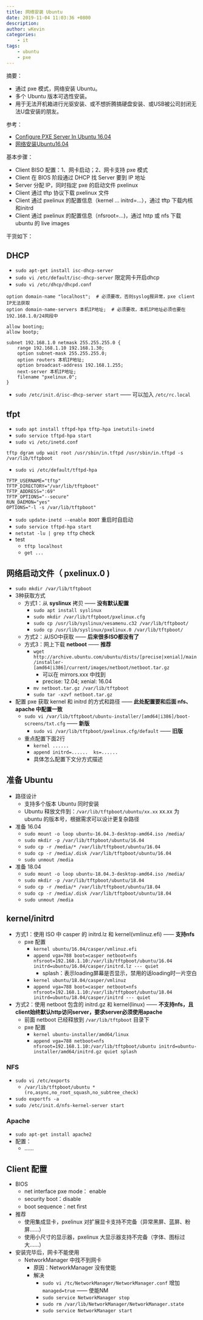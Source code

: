 ```yaml
---
title: 网络安装 Ubuntu
date: 2019-11-04 11:03:36 +0800
description: 
author: wKevin
categories: 
    - it
tags:
    - ubuntu
    - pxe
---
```


摘要：

- 通过 pxe 模式，网络安装 Ubuntu。
- 多个 Ubuntu 版本可选性安装。
- 用于无法开机箱进行光驱安装、或不想折腾搞硬盘安装、或USB被公司封闭无法U盘安装的朋友。

参考：

- [Configure PXE Server In Ubuntu 16.04](https://www.maketecheasier.com/configure-pxe-server-ubuntu/)
- [网络安装Ubuntu16.04](https://www.cnblogs.com/zhangqunshi/p/6729823.html)

基本步骤：

- Client BISO 配置：1、网卡启动；2、网卡支持 pxe 模式
- Client 在 BIOS 阶段通过 DHCP 找 Server 要到 IP 地址
- Server 分配 IP，同时指定 pxe 的启动文件 pxelinux
- Client 通过 tftp 协议下载 pxelinux 文件
- Client 通过 pxelinux 的配置信息（kernel ... initrd=...），通过 tftp 下载内核和initrd
- Client 通过 pxelinux 的配置信息（nfsroot=...)，通过 http 或 nfs 下载 ubuntu 的 live images

干货如下：

## DHCP

- `sudo apt-get install isc-dhcp-server`
- `sudo vi /etc/default/isc-dhcp-server` 限定网卡开启dhcp
- `sudo vi /etc/dhcp/dhcpd.conf`

```
option domain-name "localhost";  # 必须要改，否则syslog报异常，pxe client IP无法获取
option domain-name-servers 本机IP地址;  # 必须要改，本机IP地址必须也要在192.168.1.0/24网段中

allow booting;
allow bootp;

subnet 192.168.1.0 netmask 255.255.255.0 {
    range 192.168.1.10 192.168.1.30;
    option subnet-mask 255.255.255.0;
    option routers 本机IP地址;
    option broadcast-address 192.168.1.255;
    next-server 本机IP地址;
    filename "pxelinux.0";
}
```

- `sudo /etc/init.d/isc-dhcp-server start` —— 可以加入 `/etc/rc.local`

## tfpt

- `sudo apt install tftpd-hpa tftp-hpa inetutils-inetd`
- `sudo service tftpd-hpa start`
- `sudo vi /etc/inetd.conf`
```
tftp dgram udp wait root /usr/sbin/in.tftpd /usr/sbin/in.tftpd -s /var/lib/tftpboot
```
- `sudo vi /etc/default/tftpd-hpa`
```
TFTP_USERNAME="tftp"
TFTP_DIRECTORY="/var/lib/tftpboot"
TFTP_ADDRESS=":69"
TFTP_OPTIONS="--secure"
RUN_DAEMON="yes"
OPTIONS="-l -s /var/lib/tftpboot"
```
- `sudo update-inetd --enable BOOT` 重启时自启动
- `sudo service tftpd-hpa start`
- `netstat -lu | grep tftp` check
- test
    - `tftp localhost`
    - `get ...`

## 网络启动文件（ pxelinux.0 )

- `sudo mkdir /var/lib/tftpboot`
- 3种获取方式
    - 方式1：从 **syslinux** 拷贝 —— **没有默认配置**
        - `sudo apt install syslinux`
        - `sudo mkdir /var/lib/tftpboot/pxelinux.cfg`
        - `sudo cp /usr/lib/syslinux/vesamenu.c32 /var/lib/tftpboot/`
        - `sudo cp /usr/lib/syslinux/pxelinux.0 /var/lib/tftpboot/`
    - 方式2：从ISO中获取 —— **后来很多ISO都没有了**
    - 方式3：网上下载 **netboot** —— **推荐**
        - `wget http://archive.ubuntu.com/ubuntu/dists/[precise|xenial]/main/installer-[amd64|i386]/current/images/netboot/netboot.tar.gz`
            - 可以在 mirrors.xxx 中找到
            - precise: 12.04; xenial: 16.04
        - `mv netboot.tar.gz /var/lib/tftpboot`
        - `sudo tar -xzvf netboot.tar.gz`
- 配置 pxe 获取 kernel 和 initrd 的方式和路径 —— **此处配置要和后面 nfs、apache 中配置一致**
    - `sudo vi /var/lib/tftpboot/ubuntu-installer/[amd64|i386]/boot-screens/txt.cfg` —— **新版**
        - `sudo vi /var/lib/tftpboot/pxelinux.cfg/default`  —— **旧版**
    - 重点配置下面2行
        - `kernel ......`
        - `append initrd=......  ks=......`
        - 具体怎么配置下文分方式描述


## 准备 Ubuntu

- 路径设计
    - 支持多个版本 Ubuntu 同时安装
    - Ubuntu 释放文件到：`/var/lib/tftpboot/ubuntu/xx.xx` xx.xx 为 ubuntu 的版本号，根据需求可以设计更复杂路径
- 准备 16.04
    - `sudo mount -o loop ubuntu-16.04.3-desktop-amd64.iso /media/`
    - `sudo mkdir -p /var/lib/tftpboot/ubuntu/16.04`
    - `sudo cp -r /media/* /var/lib/tftpboot/ubuntu/16.04`
    - `sudo cp -r /media/.disk /var/lib/tftpboot/ubuntu/16.04`
    - `sudo unmout /media`
- 准备 18.04
    - `sudo mount -o loop ubuntu-18.04.3-desktop-amd64.iso /media/`
    - `sudo mkdir -p /var/lib/tftpboot/ubuntu/18.04`
    - `sudo cp -r /media/* /var/lib/tftpboot/ubuntu/18.04`
    - `sudo cp -r /media/.disk /var/lib/tftpboot/ubuntu/18.04`
    - `sudo unmout /media`

## kernel/initrd

- 方式1：使用 ISO 中 casper 的 initrd.lz 和 kernel(vmlinuz.efi) —— **支持nfs**
    - pxe 配置
        - `kernel ubuntu/16.04/casper/vmlinuz.efi`
        - `append vga=788 boot=casper netboot=nfs nfsroot=192.168.1.10:/var/lib/tftpboot/ubuntu/16.04 initrd=ubuntu/16.04/casper/initrd.lz --- quiet`
            - splash：表示loading屏幕是否显示，禁用的话loading时一片空白
        - `kernel ubuntu/18.04/casper/vmlinuz`
        - `append vga=788 boot=casper netboot=nfs nfsroot=192.168.1.10:/var/lib/tftpboot/ubuntu/18.04 initrd=ubuntu/18.04/casper/initrd --- quiet`
- 方式2：使用 netboot 包含的 initrd.gz 和 kernel(linux) ——  **不支持nfs，且client始终默认http访问server，要求server必须使用apache**
    - 前面 netboot 已经释放到 `/var/lib/tftpboot` 目录下
    - pxe 配置
        - `kernel ubuntu-installer/amd64/linux`
        - `append vga=788 netboot=nfs nfsroot=192.168.1.10:/var/lib/tftpboot/ubuntu initrd=ubuntu-installer/amd64/initrd.gz quiet splash`

### NFS

- `sudo vi /etc/exports`
    - `/var/lib/tftpboot/ubuntu *(ro,async,no_root_squash,no_subtree_check)`
- `sudo exportfs -a`
- `sudo /etc/init.d/nfs-kernel-server start`

### Apache
- `sudo apt-get install apache2`
- 配置：
    - ……

## Client 配置

- BIOS
    - net interface pxe mode： enable
    - security boot：disable
    - boot sequence：net first
- 推荐
    - 使用集成显卡，pxelinux 对扩展显卡支持不完备（异常黑屏、蓝屏、粉屏……）
    - 使用小尺寸的显示器，pxelinux 大显示器支持不完备（字体、图标过大……）
- 安装完毕后，网卡不能使用
    - NetworkManager 中找不到网卡
        - 原因：NetworkManager 没有使能
        - 解决
            - `sudo vi /tc/NetworkManager/NetworkManager.conf` 增加 `managed=true` —— 使能NM
            - `sudo service NetworkManager stop`
            - `sudo rm /var/lib/NetworkManager/NetworkManager.state`
            - `sudo service NetworkManager start`
